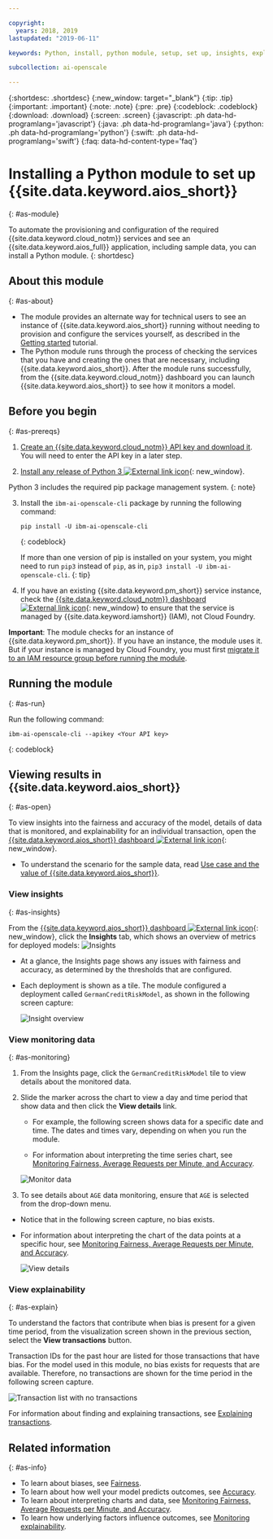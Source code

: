 ```yaml
---

copyright:
  years: 2018, 2019
lastupdated: "2019-06-11"

keywords: Python, install, python module, setup, set up, insights, explainability

subcollection: ai-openscale

---
```


{:shortdesc: .shortdesc}
{:new_window: target="_blank"}
{:tip: .tip}
{:important: .important}
{:note: .note}
{:pre: .pre}
{:codeblock: .codeblock}
{:download: .download}
{:screen: .screen}
{:javascript: .ph data-hd-programlang='javascript'}
{:java: .ph data-hd-programlang='java'}
{:python: .ph data-hd-programlang='python'}
{:swift: .ph data-hd-programlang='swift'}
{:faq: data-hd-content-type='faq'}

# Installing a Python module to set up {{site.data.keyword.aios_short}}
{: #as-module}

To automate the provisioning and configuration of the required {{site.data.keyword.cloud_notm}} services and see an {{site.data.keyword.aios_full}} application, including sample data, you can install a Python module.
{: shortdesc}

## About this module
{: #as-about}

- The module provides an alternate way for technical users to see an instance of {{site.data.keyword.aios_short}} running without needing to provision and configure the services yourself, as described in the [Getting started](/docs/services/ai-openscale?topic=ai-openscale-gettingstarted) tutorial.
- The Python module runs through the process of checking the services that you have and creating the ones that are necessary, including {{site.data.keyword.aios_short}}. After the module runs successfully, from the {{site.data.keyword.cloud_notm}} dashboard you can launch {{site.data.keyword.aios_short}} to see how it monitors a model.

## Before you begin
{: #as-prereqs}

1. [Create an {{site.data.keyword.cloud_notm}} API key and download it](/docs/iam?topic=iam-userapikey#create_user_key). You will need to enter the API key in a later step.

2. [Install any release of Python 3 ![External link icon](../../icons/launch-glyph.svg "External link icon")](https://www.python.org/downloads/){: new_window}.

  Python 3 includes the required pip package management system.
  {: note}

3. Install the `ibm-ai-openscale-cli` package by running the following command:

    ```
    pip install -U ibm-ai-openscale-cli
    ```
    {: codeblock}

    If more than one version of pip is installed on your system, you might need to run `pip3` instead of `pip`, as in, `pip3 install -U ibm-ai-openscale-cli`.
    {: tip}

4. If you have an existing {{site.data.keyword.pm_short}} service instance, check the [{{site.data.keyword.cloud_notm}} dashboard ![External link icon](../../icons/launch-glyph.svg "External link icon")](https://{DomainName}){: new_window} to ensure that the service is managed by {{site.data.keyword.iamshort}} (IAM), not Cloud Foundry.

  **Important**: The module checks for an instance of {{site.data.keyword.pm_short}}. If you have an instance, the module uses it. But if your instance is managed by Cloud Foundry, you must first [migrate it to an IAM resource group before running the module](/docs/resources?topic=resources-migrate#migrate).

## Running the module
{: #as-run}

Run the following command:

```
ibm-ai-openscale-cli --apikey <Your API key>
```
{: codeblock}

## Viewing results in {{site.data.keyword.aios_short}}
{: #as-open}

To view insights into the fairness and accuracy of the model, details of data that is monitored, and explainability for an individual transaction, open the [{{site.data.keyword.aios_short}} dashboard ![External link icon](../../icons/launch-glyph.svg "External link icon")](https://aiopenscale.cloud.ibm.com/aiopenscale/){: new_window}.

- To understand the scenario for the sample data, read [Use case and the value of {{site.data.keyword.aios_short}}](/docs/services/ai-openscale?topic=ai-openscale-gettingstarted#gs-use).

### View insights
{: #as-insights}

From the [{{site.data.keyword.aios_short}} dashboard ![External link icon](../../icons/launch-glyph.svg "External link icon")](https://aiopenscale.cloud.ibm.com/aiopenscale/){: new_window}, click the **Insights** tab, which shows an overview of metrics for deployed models: ![Insights](images/insight-dash-tab.png)

- At a glance, the Insights page shows any issues with fairness and accuracy, as determined by the thresholds that are configured.

- Each deployment is shown as a tile. The module configured a deployment called `GermanCreditRiskModel`, as shown in the following screen capture:

  ![Insight overview](images/setup01-0206.png)

### View monitoring data
{: #as-monitoring}

1. From the Insights page, click the `GermanCreditRiskModel` tile to view details about the monitored data.
2. Slide the marker across the chart to view a day and time period that show data and then click the **View details** link.

   - For example, the following screen shows data for a specific date and time. The dates and times vary, depending on when you run the module.

   - For information about interpreting the time series chart, see [Monitoring Fairness, Average Requests per Minute, and Accuracy](/docs/services/ai-openscale?topic=ai-openscale-it-ov).

    ![Monitor data](images/setup02-0206.png)

3. To see details about `AGE` data monitoring, ensure that `AGE` is selected from the drop-down menu.

  - Notice that in the following screen capture, no bias exists.

  - For information about interpreting the chart of the data points at a specific hour, see [Monitoring Fairness, Average Requests per Minute, and Accuracy](/docs/services/ai-openscale?topic=ai-openscale-it-ov#it-intp).

    ![View details](images/setup03-0206.png)

### View explainability
{: #as-explain}

To understand the factors that contribute when bias is present for a given time period, from the visualization screen shown in the previous section, select the **View transactions** button.

Transaction IDs for the past hour are listed for those transactions that have bias. For the model used in this module, no bias exists for requests that are available. Therefore, no transactions are shown for the time period in the following screen capture.

  ![Transaction list with no transactions](images/setup06-0206.png)

For information about finding and explaining transactions, see [Explaining transactions](/docs/services/ai-openscale?topic=ai-openscale-ie-ov#ie-view).

## Related information
{: #as-info}

- To learn about biases, see [Fairness](/docs/services/ai-openscale?topic=ai-openscale-mf-monitor).
- To learn about how well your model predicts outcomes, see [Accuracy](/docs/services/ai-openscale?topic=ai-openscale-acc-monitor).
- To learn about interpreting charts and data, see [Monitoring Fairness, Average Requests per Minute, and Accuracy](/docs/services/ai-openscale?topic=ai-openscale-it-ov).
- To learn how underlying factors influence outcomes, see [Monitoring explainability](/docs/services/ai-openscale?topic=ai-openscale-ie-ov).
